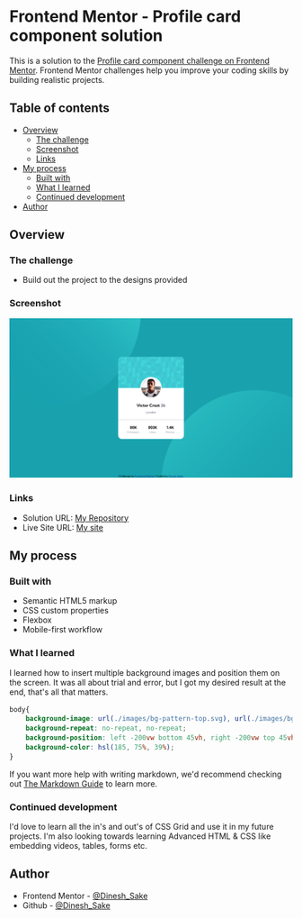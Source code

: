 # Frontend Mentor - Profile card component solution

This is a solution to the [Profile card component challenge on Frontend Mentor](https://www.frontendmentor.io/challenges/profile-card-component-cfArpWshJ). Frontend Mentor challenges help you improve your coding skills by building realistic projects. 

## Table of contents

- [Overview](#overview)
  - [The challenge](#the-challenge)
  - [Screenshot](#screenshot)
  - [Links](#links)
- [My process](#my-process)
  - [Built with](#built-with)
  - [What I learned](#what-i-learned)
  - [Continued development](#continued-development)
- [Author](#author)


## Overview

### The challenge

- Build out the project to the designs provided

### Screenshot

![](./design/Screenshot.png)


### Links

- Solution URL: [My Repository](https://github.com/Nrupatungan/profile-card-component)
- Live Site URL: [My site](https://nrupatungan.github.io/profile-card-component/)

## My process

### Built with

- Semantic HTML5 markup
- CSS custom properties
- Flexbox
- Mobile-first workflow

### What I learned

I learned how to insert multiple background images and position them on the screen. It was all about trial and error, but I got my desired result at the end, that's all that matters.

```css
body{
    background-image: url(./images/bg-pattern-top.svg), url(./images/bg-pattern-bottom.svg);
    background-repeat: no-repeat, no-repeat;
    background-position: left -200vw bottom 45vh, right -200vw top 45vh;
    background-color: hsl(185, 75%, 39%);
}
```

If you want more help with writing markdown, we'd recommend checking out [The Markdown Guide](https://www.markdownguide.org/) to learn more.

### Continued development

I'd love to learn all the in's and out's of CSS Grid and use it in my future projects. I'm also looking towards learning Advanced HTML & CSS like embedding videos, tables, forms etc.

## Author

- Frontend Mentor - [@Dinesh_Sake](https://www.frontendmentor.io/profile/Nrupatungan)
- Github - [@Dinesh_Sake](https://github.com/Nrupatungan)

